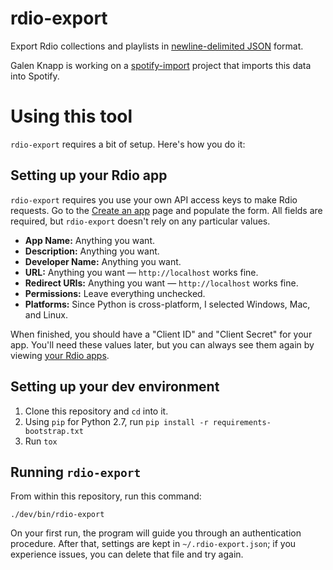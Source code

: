 rdio-export
==============
Export Rdio collections and playlists in [newline-delimited JSON](http://ndjson.org/) format.

Galen Knapp is working on a [spotify-import](https://github.com/knappg/spotify-import) project that imports this data into Spotify.

# Using this tool
`rdio-export` requires a bit of setup. Here's how you do it:

## Setting up your Rdio app
`rdio-export` requires you use your own API access keys to make Rdio requests. Go to the [Create an app](https://www.rdio.com/developers/create/) page and populate the form. All fields are required, but `rdio-export` doesn't rely on any particular values.

* **App Name:** Anything you want.
* **Description:** Anything you want.
* **Developer Name:** Anything you want.
* **URL:** Anything you want — `http://localhost` works fine.
* **Redirect URIs:** Anything you want — `http://localhost` works fine.
* **Permissions:** Leave everything unchecked.
* **Platforms:** Since Python is cross-platform, I selected Windows, Mac, and Linux.

When finished, you should have a "Client ID" and "Client Secret" for your app. You'll need these values later, but you can always see them again by viewing [your Rdio apps](https://www.rdio.com/developers/your-apps/).

## Setting up your dev environment
1. Clone this repository and `cd` into it.
1. Using `pip` for Python 2.7, run `pip install -r requirements-bootstrap.txt`
1. Run `tox`

## Running `rdio-export`
From within this repository, run this command:

```
./dev/bin/rdio-export
```

On your first run, the program will guide you through an authentication procedure. After that, settings are kept in `~/.rdio-export.json`; if you experience issues, you can delete that file and try again.
